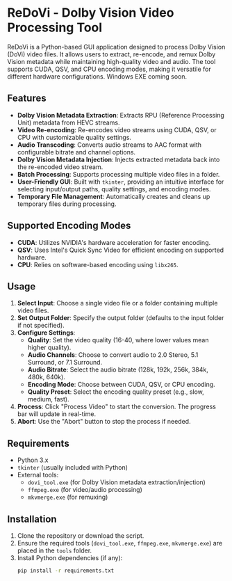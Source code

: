 # ReDoVi - Dolby Vision Video Processing Tool

ReDoVi is a Python-based GUI application designed to process Dolby Vision (DoVi) video files. It allows users to extract, re-encode, and remux Dolby Vision metadata while maintaining high-quality video and audio. The tool supports CUDA, QSV, and CPU encoding modes, making it versatile for different hardware configurations.
Windows EXE coming soon.

## Features

- **Dolby Vision Metadata Extraction**: Extracts RPU (Reference Processing Unit) metadata from HEVC streams.
- **Video Re-encoding**: Re-encodes video streams using CUDA, QSV, or CPU with customizable quality settings.
- **Audio Transcoding**: Converts audio streams to AAC format with configurable bitrate and channel options.
- **Dolby Vision Metadata Injection**: Injects extracted metadata back into the re-encoded video stream.
- **Batch Processing**: Supports processing multiple video files in a folder.
- **User-Friendly GUI**: Built with `tkinter`, providing an intuitive interface for selecting input/output paths, quality settings, and encoding modes.
- **Temporary File Management**: Automatically creates and cleans up temporary files during processing.

## Supported Encoding Modes

- **CUDA**: Utilizes NVIDIA's hardware acceleration for faster encoding.
- **QSV**: Uses Intel's Quick Sync Video for efficient encoding on supported hardware.
- **CPU**: Relies on software-based encoding using `libx265`.

## Usage

1. **Select Input**: Choose a single video file or a folder containing multiple video files.
2. **Set Output Folder**: Specify the output folder (defaults to the input folder if not specified).
3. **Configure Settings**:
   - **Quality**: Set the video quality (16-40, where lower values mean higher quality).
   - **Audio Channels**: Choose to convert audio to 2.0 Stereo, 5.1 Surround, or 7.1 Surround.
   - **Audio Bitrate**: Select the audio bitrate (128k, 192k, 256k, 384k, 480k, 640k).
   - **Encoding Mode**: Choose between CUDA, QSV, or CPU encoding.
   - **Quality Preset**: Select the encoding quality preset (e.g., slow, medium, fast).
4. **Process**: Click "Process Video" to start the conversion. The progress bar will update in real-time.
5. **Abort**: Use the "Abort" button to stop the process if needed.

## Requirements

- Python 3.x
- `tkinter` (usually included with Python)
- External tools:
  - `dovi_tool.exe` (for Dolby Vision metadata extraction/injection)
  - `ffmpeg.exe` (for video/audio processing)
  - `mkvmerge.exe` (for remuxing)

## Installation

1. Clone the repository or download the script.
2. Ensure the required tools (`dovi_tool.exe`, `ffmpeg.exe`, `mkvmerge.exe`) are placed in the `tools` folder.
3. Install Python dependencies (if any):
   ```bash
   pip install -r requirements.txt
